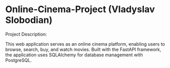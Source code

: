 # Online-Cinema-Project (Vladyslav Slobodian)

Project Description:

This web application serves as an online cinema platform, enabling users to browse, search, buy, and watch movies. Built with the FastAPI framework, the application uses SQLAlchemy for database management with PostgreSQL.
